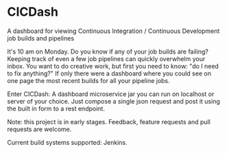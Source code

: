 # CICDash
A dashboard for viewing Continuous Integration / Continuous Development job builds and pipelines

It's 10 am on Monday. Do you know if any of your job builds are failing? Keeping track of even a few job pipelines can quickly overwhelm your inbox. You want to do creative work, but first you need to know: "do I need to fix anything?"
If only there were a dashboard where you could see on one page the most recent builds for all your pipeline jobs.

Enter CICDash:  A dashboard microservice jar you can run on localhost or server of your choice. Just compose a single json request and post it using the built in form to a rest endpoint.

Note: this project is in early stages. Feedback, feature requests and pull requests are welcome.

Current build systems supported: Jenkins.
